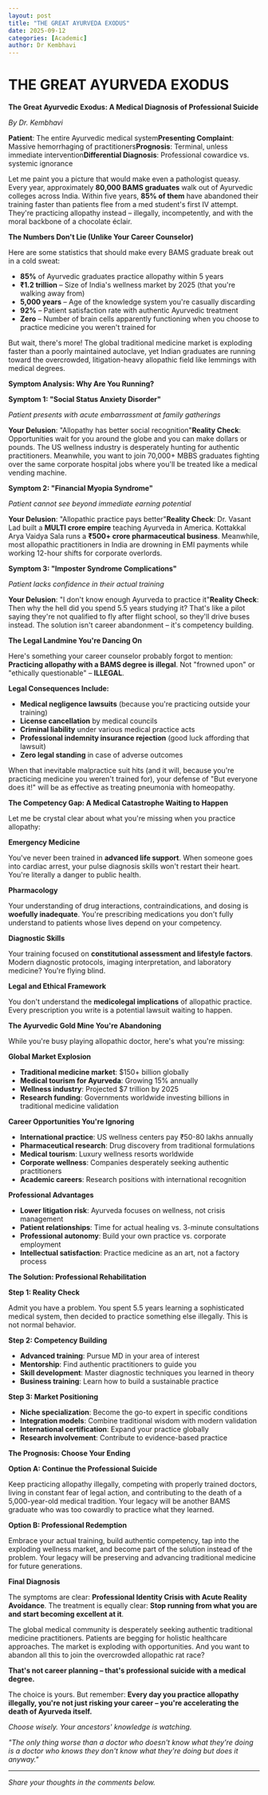 ```yaml
---
layout: post
title: "THE GREAT AYURVEDA EXODUS"
date: 2025-09-12
categories: [Academic]
author: Dr Kembhavi
---
```


# THE GREAT AYURVEDA EXODUS

**The Great Ayurvedic Exodus: A Medical Diagnosis of Professional Suicide**

*By Dr. Kembhavi*

**Patient**: The entire Ayurvedic medical system**Presenting Complaint**: Massive hemorrhaging of practitioners**Prognosis**: Terminal, unless immediate intervention**Differential Diagnosis**: Professional cowardice vs. systemic ignorance

Let me paint you a picture that would make even a pathologist queasy. Every year, approximately **80,000 BAMS graduates** walk out of Ayurvedic colleges across India. Within five years, **85% of them** have abandoned their training faster than patients flee from a med student's first IV attempt. They're practicing allopathy instead – illegally, incompetently, and with the moral backbone of a chocolate éclair.

**The Numbers Don't Lie (Unlike Your Career Counselor)**

Here are some statistics that should make every BAMS graduate break out in a cold sweat:

- **85%** of Ayurvedic graduates practice allopathy within 5 years
- **₹1.2 trillion** – Size of India's wellness market by 2025 (that you're walking away from)
- **5,000 years** – Age of the knowledge system you're casually discarding
- **92%** – Patient satisfaction rate with authentic Ayurvedic treatment
- **Zero** – Number of brain cells apparently functioning when you choose to practice medicine you weren't trained for

But wait, there's more! The global traditional medicine market is exploding faster than a poorly maintained autoclave, yet Indian graduates are running toward the overcrowded, litigation-heavy allopathic field like lemmings with medical degrees.

**Symptom Analysis: Why Are You Running?**

**Symptom 1: "Social Status Anxiety Disorder"**

*Patient presents with acute embarrassment at family gatherings*

**Your Delusion**: "Allopathy has better social recognition"**Reality Check**: Opportunities wait for you around the globe and you can make dollars or pounds. The US wellness industry is desperately hunting for authentic practitioners. Meanwhile, you want to join 70,000+ MBBS graduates fighting over the same corporate hospital jobs where you'll be treated like a medical vending machine.

**Symptom 2: "Financial Myopia Syndrome"**

*Patient cannot see beyond immediate earning potential*

**Your Delusion**: "Allopathic practice pays better"**Reality Check**: Dr. Vasant Lad built a **MULTI crore empire** teaching Ayurveda in America. Kottakkal Arya Vaidya Sala runs a **₹500+ crore pharmaceutical business**. Meanwhile, most allopathic practitioners in India are drowning in EMI payments while working 12-hour shifts for corporate overlords.

**Symptom 3: "Imposter Syndrome Complications"**

*Patient lacks confidence in their actual training*

**Your Delusion**: "I don't know enough Ayurveda to practice it"**Reality Check**: Then why the hell did you spend 5.5 years studying it? That's like a pilot saying they're not qualified to fly after flight school, so they'll drive buses instead. The solution isn't career abandonment – it's competency building.

**The Legal Landmine You're Dancing On**

Here's something your career counselor probably forgot to mention: **Practicing allopathy with a BAMS degree is illegal**. Not "frowned upon" or "ethically questionable" – **ILLEGAL**.

**Legal Consequences Include:**

- **Medical negligence lawsuits** (because you're practicing outside your training)
- **License cancellation** by medical councils
- **Criminal liability** under various medical practice acts
- **Professional indemnity insurance rejection** (good luck affording that lawsuit)
- **Zero legal standing** in case of adverse outcomes

When that inevitable malpractice suit hits (and it will, because you're practicing medicine you weren't trained for), your defense of "But everyone does it!" will be as effective as treating pneumonia with homeopathy.

**The Competency Gap: A Medical Catastrophe Waiting to Happen**

Let me be crystal clear about what you're missing when you practice allopathy:

**Emergency Medicine**

You've never been trained in **advanced life support**. When someone goes into cardiac arrest, your pulse diagnosis skills won't restart their heart. You're literally a danger to public health.

**Pharmacology**

Your understanding of drug interactions, contraindications, and dosing is **woefully inadequate**. You're prescribing medications you don't fully understand to patients whose lives depend on your competency.

**Diagnostic Skills**

Your training focused on **constitutional assessment and lifestyle factors**. Modern diagnostic protocols, imaging interpretation, and laboratory medicine? You're flying blind.

**Legal and Ethical Framework**

You don't understand the **medicolegal implications** of allopathic practice. Every prescription you write is a potential lawsuit waiting to happen.

**The Ayurvedic Gold Mine You're Abandoning**

While you're busy playing allopathic doctor, here's what you're missing:

**Global Market Explosion**

- **Traditional medicine market**: $150+ billion globally
- **Medical tourism for Ayurveda**: Growing 15% annually
- **Wellness industry**: Projected $7 trillion by 2025
- **Research funding**: Governments worldwide investing billions in traditional medicine validation

**Career Opportunities You're Ignoring**

- **International practice**: US wellness centers pay ₹50-80 lakhs annually
- **Pharmaceutical research**: Drug discovery from traditional formulations
- **Medical tourism**: Luxury wellness resorts worldwide
- **Corporate wellness**: Companies desperately seeking authentic practitioners
- **Academic careers**: Research positions with international recognition

**Professional Advantages**

- **Lower litigation risk**: Ayurveda focuses on wellness, not crisis management
- **Patient relationships**: Time for actual healing vs. 3-minute consultations
- **Professional autonomy**: Build your own practice vs. corporate employment
- **Intellectual satisfaction**: Practice medicine as an art, not a factory process

**The Solution: Professional Rehabilitation**

**Step 1: Reality Check**

Admit you have a problem. You spent 5.5 years learning a sophisticated medical system, then decided to practice something else illegally. This is not normal behavior.

**Step 2: Competency Building**

- **Advanced training**: Pursue MD in your area of interest
- **Mentorship**: Find authentic practitioners to guide you
- **Skill development**: Master diagnostic techniques you learned in theory
- **Business training**: Learn how to build a sustainable practice

**Step 3: Market Positioning**

- **Niche specialization**: Become the go-to expert in specific conditions
- **Integration models**: Combine traditional wisdom with modern validation
- **International certification**: Expand your practice globally
- **Research involvement**: Contribute to evidence-based practice

**The Prognosis: Choose Your Ending**

**Option A: Continue the Professional Suicide**

Keep practicing allopathy illegally, competing with properly trained doctors, living in constant fear of legal action, and contributing to the death of a 5,000-year-old medical tradition. Your legacy will be another BAMS graduate who was too cowardly to practice what they learned.

**Option B: Professional Redemption**

Embrace your actual training, build authentic competency, tap into the exploding wellness market, and become part of the solution instead of the problem. Your legacy will be preserving and advancing traditional medicine for future generations.

**Final Diagnosis**

The symptoms are clear: **Professional Identity Crisis with Acute Reality Avoidance**. The treatment is equally clear: **Stop running from what you are and start becoming excellent at it**.

The global medical community is desperately seeking authentic traditional medicine practitioners. Patients are begging for holistic healthcare approaches. The market is exploding with opportunities. And you want to abandon all this to join the overcrowded allopathic rat race?

**That's not career planning – that's professional suicide with a medical degree.**

The choice is yours. But remember: **Every day you practice allopathy illegally, you're not just risking your career – you're accelerating the death of Ayurveda itself.**

*Choose wisely. Your ancestors' knowledge is watching.*

*"The only thing worse than a doctor who doesn't know what they're doing is a doctor who knows they don't know what they're doing but does it anyway."*

---

*Share your thoughts in the comments below.*

